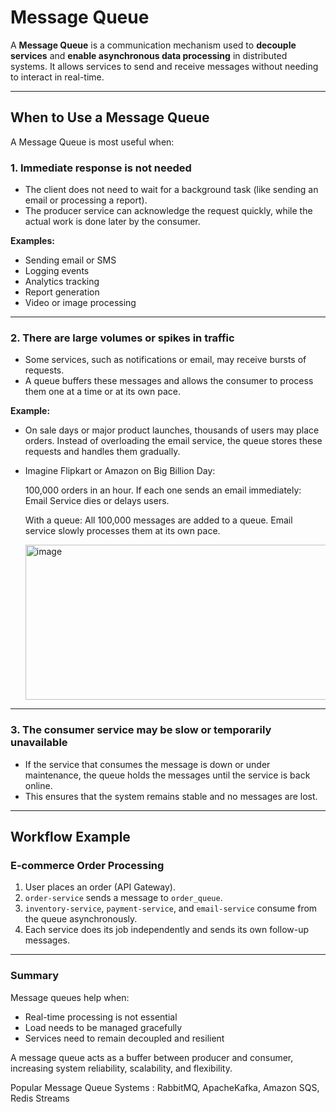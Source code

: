 # Message Queue

A **Message Queue** is a communication mechanism used to **decouple services** and **enable asynchronous data processing** in distributed systems. It allows services to send and receive messages without needing to interact in real-time.

---


## When to Use a Message Queue

A Message Queue is most useful when:

### 1. Immediate response is not needed

- The client does not need to wait for a background task (like sending an email or processing a report).
- The producer service can acknowledge the request quickly, while the actual work is done later by the consumer.

**Examples:**
- Sending email or SMS
- Logging events
- Analytics tracking
- Report generation
- Video or image processing

---

### 2. There are large volumes or spikes in traffic

- Some services, such as notifications or email, may receive bursts of requests.
- A queue buffers these messages and allows the consumer to process them one at a time or at its own pace.

**Example:**
- On sale days or major product launches, thousands of users may place orders. Instead of overloading the email service, the queue stores these requests and handles them gradually.

- Imagine Flipkart or Amazon on Big Billion Day:

    100,000 orders in an hour.
    If each one sends an email immediately:
    Email Service dies or delays users.

    With a queue:
         All 100,000 messages are added to a queue.
         Email service slowly processes them at its own pace.

  <img width="677" height="248" alt="image" src="https://github.com/user-attachments/assets/4e086df8-aeb9-41b8-bdc5-59af3fe421b4" />

        
---

### 3. The consumer service may be slow or temporarily unavailable

- If the service that consumes the message is down or under maintenance, the queue holds the messages until the service is back online.
- This ensures that the system remains stable and no messages are lost.

---

##  Workflow Example

### E-commerce Order Processing

1. User places an order (API Gateway).
2. `order-service` sends a message to `order_queue`.
3. `inventory-service`, `payment-service`, and `email-service` consume from the queue asynchronously.
4. Each service does its job independently and sends its own follow-up messages.

---

### Summary

Message queues help when:
- Real-time processing is not essential
- Load needs to be managed gracefully
- Services need to remain decoupled and resilient

A message queue acts as a buffer between producer and consumer, increasing system reliability, scalability, and flexibility.


Popular Message Queue Systems : RabbitMQ, ApacheKafka, Amazon SQS, Redis Streams

